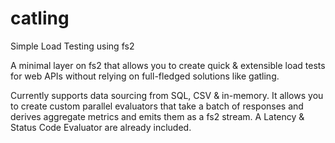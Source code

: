 # catling
Simple Load Testing using fs2


A minimal layer on fs2 that allows you to create quick & extensible load tests for web APIs without relying on full-fledged solutions like gatling.

Currently supports data sourcing from SQL, CSV & in-memory.
It allows you to create custom parallel evaluators that take a batch of responses and derives aggregate metrics and emits them as a fs2 stream. 
A Latency & Status Code Evaluator are already included.
